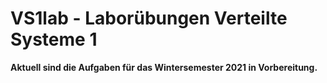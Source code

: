 # VS1lab - Laborübungen Verteilte Systeme 1

**Aktuell sind die Aufgaben für das Wintersemester 2021 in Vorbereitung.**
